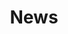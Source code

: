 ---
widget: pages
title: News
# This file represents a page section.
headless: true

# Order that this section appears on the page.
weight: 20
---